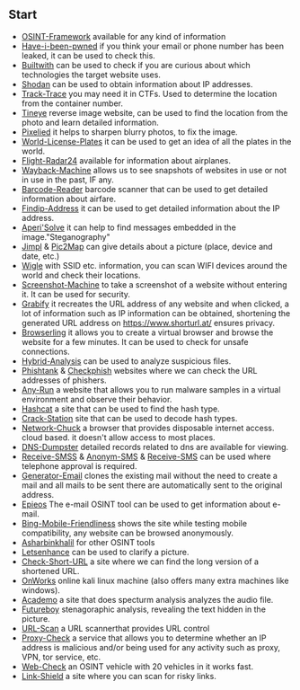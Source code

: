 ## Start
- [OSINT-Framework](https://osintframework.com/) available for any kind of information
- [Have-i-been-pwned](https://haveibeenpwned.com/) if you think your email or phone number has been leaked, it can be used to check this.
- [Builtwith](https://builtwith.com/) can be used to check if you are curious about which technologies the target website uses.
- [Shodan](https://shodan.io/) can be used to obtain information about IP addresses.
- [Track-Trace](https://www.track-trace.com/container/) you may need it in CTFs. Used to determine the location from the container number.
- [Tineye](https://tineye.com/) reverse image website, can be used to find the location from the photo and learn detailed information.
- [Pixelied](https://pixelied.com/) it helps to sharpen blurry photos, to fix the image.
- [World-License-Plates](http://www.worldlicenseplates.com/) it can be used to get an idea of all the plates in the world.
- [Flight-Radar24](https://www.flightradar24.com/) available for information about airplanes.
- [Wayback-Machine](https://archive.org/web/) allows us to see snapshots of websites in use or not in use in the past, IF any.
- [Barcode-Reader](https://online-barcode-reader.inliteresearch.com/) barcode scanner that can be used to get detailed information about airfare.
- [Findip-Address](https://www.findip-address.com/)  it can be used to get detailed information about the IP address. 
- [Aperi'Solve](https://www.aperisolve.com/) it can help to find messages embedded in the image."Steganography"
- [Jimpl](https://jimpl.com/) & [Pic2Map](https://www.pic2map.com/) can give details about a picture (place, device and date, etc.)
- [Wigle](https://www.wigle.net/) with SSID etc. information, you can scan WIFI devices around the world and check their locations.
- [Screenshot-Machine](https://www.screenshotmachine.com/) to take a screenshot of a website without entering it. It can be used for security.
- [Grabify](https://grabify.link/) it recreates the URL address of any website and when clicked, a lot of information such as IP information can be obtained, shortening the generated URL address on https://www.shorturl.at/ ensures privacy.
- [Browserling](https://www.browserling.com/) it allows you to create a virtual browser and browse the website for a few minutes. It can be used to check for unsafe connections.
- [Hybrid-Analysis](https://hybrid-analysis.com/) can be used to analyze suspicious files.
- [Phishtank](https://phishtank.org/) & [Checkphish](https://checkphish.ai/) websites where we can check the URL addresses of phishers.
- [Any-Run](https://app.any.run/) a website that allows you to run malware samples in a virtual environment and observe their behavior.
- [Hashcat](https://hashcat.net/wiki/doku.php?id=example_hashes/) a site that can be used to find the hash type.
- [Crack-Station](https://crackstation.net/) site that can be used to decode hash types.
- [Network-Chuck](https://browser.networkchuck.com/) a browser that provides disposable internet access. cloud based. it doesn't allow access to most places.
- [DNS-Dumpster](https://dnsdumpster.com/) detailed records related to dns are available for viewing.
- [Receive-SMSS](https://receive-smss.com/) & [Anonym-SMS](https://anonymsms.com/) & [Receive-SMS](https://www.receivesms.co/) can be used where telephone approval is required.
- [Generator-Email](https://generator.email/blog/gmail-generator/) clones the existing mail without the need to create a mail and all mails to be sent there are automatically sent to the original address.
- [Epieos](https://epieos.com/) The e-mail OSINT tool can be used to get information about e-mail.
- [Bing-Mobile-Friendliness](https://www.bing.com/webmaster/tools/mobile-friendliness/) shows the site while testing mobile compatibility, any website can be browsed anonymously.
- [Asharbinkhalil](https://github.com/asharbinkhalil/intellitoolz) for other OSINT tools
- [Letsenhance](https://letsenhance.io/boost) can be used to clarify a picture.
- [Check-Short-URL](https://checkshorturl.com/) a site where we can find the long version of a shortened URL.
- [OnWorks](https://www.onworks.net/tr/os-distributions/debian-based/free-kali-linux-online) online kali linux machine (also offers many extra machines like windows).
- [Academo](https://academo.org/demos/spectrum-analyzer/) a site that does specturm analysis analyzes the audio file.
- [Futureboy](https://futureboy.us/stegano/decinput.html) stenagoraphic analysis, revealing the text hidden in the picture.
- [URL-Scan](https://urlscan.io/) a URL scannerthat provides URL control
- [Proxy-Check](https://proxycheck.io/) a service that allows you to determine whether an IP address is malicious and/or being used for any activity such as proxy, VPN, tor service, etc.
- [Web-Check](https://web-check.as93.net/) an OSINT vehicle with 20 vehicles in it works fast.
- [Link-Shield](https://linkshieldapi.com/) a site where you can scan for risky links.
